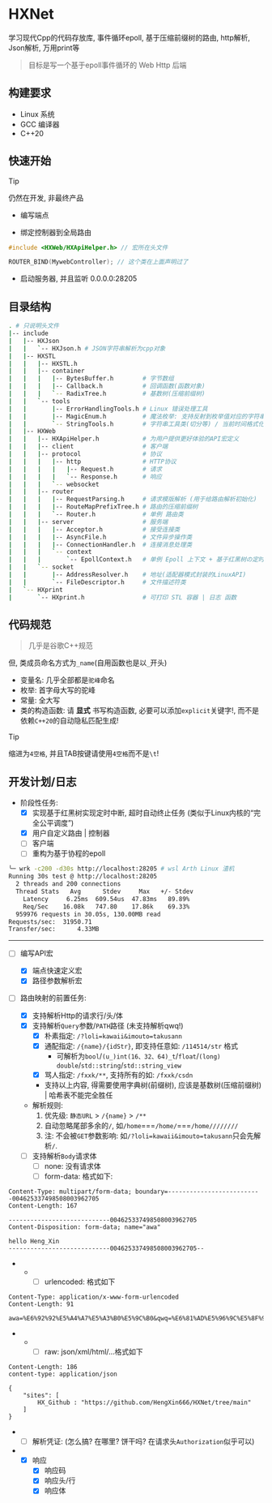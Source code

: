 # HXNet
学习现代Cpp的代码存放库, 事件循环epoll, 基于压缩前缀树的路由, http解析, Json解析, 万用print等

> 目标是写一个基于epoll事件循环的 Web Http 后端

## 构建要求

- Linux 系统
- GCC 编译器
- C++20

## 快速开始
> [!TIP]
> 仍然在开发, 非最终产品

- 编写端点


- 绑定控制器到全局路由
```cpp
#include <HXWeb/HXApiHelper.h> // 宏所在头文件

ROUTER_BIND(MywebController); // 这个类在上面声明过了
```

- 启动服务器, 并且监听 0.0.0.0:28205

## 目录结构

```sh
. # 只说明头文件
|-- include
|   |-- HXJson
|   |   `-- HXJson.h # JSON字符串解析为cpp对象
|   |-- HXSTL
|   |   |-- HXSTL.h
|   |   |-- container
|   |   |   |-- BytesBuffer.h        # 字节数组
|   |   |   |-- Callback.h           # 回调函数(函数对象)
|   |   |   `-- RadixTree.h          # 基数树(压缩前缀树)
|   |   `-- tools
|   |       |-- ErrorHandlingTools.h # Linux 错误处理工具
|   |       |-- MagicEnum.h          # 魔法枚举: 支持反射到枚举值对应的字符串, 和通过字符串得到枚举值
|   |       `-- StringTools.h        # 字符串工具类(切分等) / 当前时间格式化到字符串工具类
|   |-- HXWeb
|   |   |-- HXApiHelper.h            # 为用户提供更好体验的API宏定义
|   |   |-- client                   # 客户端
|   |   |-- protocol                 # 协议
|   |   |   |-- http                 # HTTP协议
|   |   |   |   |-- Request.h        # 请求
|   |   |   |   `-- Response.h       # 响应
|   |   |   `-- websocket
|   |   |-- router
|   |   |   |-- RequestParsing.h     # 请求模版解析 (用于给路由解析初始化)
|   |   |   |-- RouteMapPrefixTree.h # 路由的压缩前缀树
|   |   |   `-- Router.h             # 单例 路由类
|   |   |-- server                   # 服务端
|   |   |   |-- Acceptor.h           # 接受连接类
|   |   |   |-- AsyncFile.h          # 文件异步操作类
|   |   |   |-- ConnectionHandler.h  # 连接消息处理类
|   |   |   `-- context
|   |   |       `-- EpollContext.h   # 单例 Epoll 上下文 + 基于红黑树の定时器
|   |   `-- socket
|   |       |-- AddressResolver.h    # 地址(适配器模式封装的LinuxAPI)
|   |       `-- FileDescriptor.h     # 文件描述符类
|   `-- HXprint
|       `-- HXprint.h                # 可打印 STL 容器 | 日志 函数
```

## 代码规范
> 几乎是谷歌C++规范

但, 类成员命名方式为`_name`(自用函数也是以`_`开头)

- 变量名: 几乎全部都是`驼峰`命名
- 枚举: 首字母大写的驼峰
- 常量: 全大写
- 类的构造函数: 请 **显式** 书写构造函数, 必要可以添加`explicit`关键字!, 而不是依赖`C++20`的自动隐私匹配生成!

> [!TIP]
> 缩进为`4空格`, 并且TAB按键请使用`4空格`而不是`\t`!

## 开发计划/日志

- 阶段性任务:
    - [x] 实现基于红黑树实现定时中断, 超时自动终止任务 (类似于Linux内核的“完全公平调度”)
    - [x] 用户自定义路由 | 控制器
    - [ ] 客户端
    - [ ] 重构为基于协程的epoll

```sh
╰─ wrk -c200 -d30s http://localhost:28205 # wsl Arth Linux 渣机
Running 30s test @ http://localhost:28205
  2 threads and 200 connections
  Thread Stats   Avg      Stdev     Max   +/- Stdev
    Latency     6.25ms  609.54us  47.83ms   89.89%
    Req/Sec    16.08k   747.80    17.86k    69.33%
  959976 requests in 30.05s, 130.00MB read
Requests/sec:  31950.71
Transfer/sec:      4.33MB
```

---
- [ ] 编写API宏
    - [x] 端点快速定义宏
    - [x] 路径参数解析宏

- [ ] 路由映射的前置任务:
    - [x] 支持解析Http的请求行/头/体
    - [x] 支持解析`Query`参数/`PATH`路径 (未支持解析qwq!)
        - [x] 朴素指定: `/?loli=kawaii&imouto=takusann`
        - [x] 通配指定: `/{name}/{idStr}`, 即支持任意如: `/114514/str` 格式
            - 可解析为`bool`/`(u_)int(16、32、64)_t`/`float`/`(long) double`/`std::string`/`std::string_view`
        - [x] 骂人指定: `/fxxk/**`, 支持所有的如: `/fxxk/csdn`
        - 支持以上内容, 得需要使用字典树(前缀树), 应该是基数树(压缩前缀树) | 哈希表不能完全胜任

    - 解析规则: 
        1. 优先级: `静态URL` > `/{name}` > `/**`
        2. 自动忽略尾部多余的`/`, 如`/home`===`/home/`===`/home////////`
        3. 注: 不会被`GET`参数影响: 如`/?loli=kawaii&imouto=takusann`只会先解析`/`.

    - [ ] 支持解析`Body`请求体
        - [ ] none: 没有请求体
        - [ ] form-data: 格式如下:
```http
Content-Type: multipart/form-data; boundary=--------------------------004625337498508003962705
Content-Length: 167

----------------------------004625337498508003962705
Content-Disposition: form-data; name="awa"

hello Heng_Xin
----------------------------004625337498508003962705--
```
-   -   - [ ] urlencoded: 格式如下
```http
Content-Type: application/x-www-form-urlencoded
Content-Length: 91

awa=%E6%92%92%E5%A4%A7%E5%A3%B0%E5%9C%B0&qwq=%E6%81%AD%E5%96%9C%E5%8F%91%E8%B4%A2&0.0=hello
```
-   -   - [ ] raw: json/xml/html/...格式如下
```http
Content-Length: 186
content-type: application/json

{
    "sites": [
        HX_Github : "https://github.com/HengXin666/HXNet/tree/main"
    ]
}
```
-   - [ ] 解析凭证: (怎么搞? 在哪里? 饼干吗? 在请求头`Authorization`似乎可以)

-   - [x] 响应
        - [x] 响应码
        - [x] 响应头/行
        - [x] 响应体